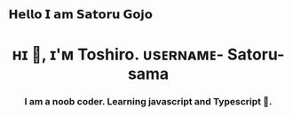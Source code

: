 ## 𝗛𝗲𝗹𝗹𝗼 𝗜 𝗮𝗺 𝗦𝗮𝘁𝗼𝗿𝘂 𝗚𝗼𝗷𝗼 
<h1 align="center">ʜɪ 👋, ɪ'ᴍ Toshiro. ᴜsᴇʀɴᴀᴍᴇ- Satoru-sama</h1>
<h3 align="center">I am a noob coder. Learning javascript and Typescript 👀.</h3>
